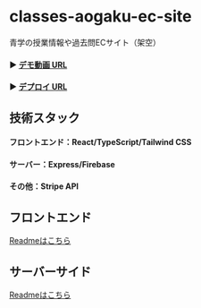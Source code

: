 # classes-aogaku-ec-site
青学の授業情報や過去問ECサイト（架空）

#### ▶ <a href="https://www.youtube.com/watch?v=3d-I2WtdP38" target="_blank" rel="noopener noreferrer">デモ動画 URL</a>
#### ▶ <a href="https://classes-aogaku-ec-site.vercel.app/" target="_blank" rel="noopener noreferrer">デプロイ URL</a>


## 技術スタック
#### フロントエンド：React/TypeScript/Tailwind CSS
#### サーバー：Express/Firebase
#### その他：Stripe API　


## フロントエンド
<a href="https://github.com/Wata-Naoki/classes-aogaku-ec-site/tree/main/frontend#readme" target="_blank" rel="noopener noreferrer">Readmeはこちら</a>

## サーバーサイド
<a href="https://github.com/Wata-Naoki/classes-aogaku-ec-site/tree/main/server#readme" target="_blank" rel="noopener noreferrer">Readmeはこちら</a>
